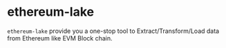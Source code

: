# ethereum-lake
`ethereum-lake` provide you a one-stop tool to Extract/Transform/Load data from Ethereum like EVM Block chain.  



